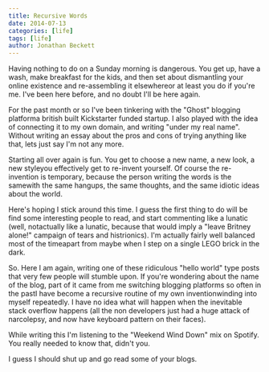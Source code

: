 ```yaml
---
title: Recursive Words
date: 2014-07-13
categories: [life]
tags: [life]
author: Jonathan Beckett
---
```


Having nothing to do on a Sunday morning is dangerous. You get up, have a wash, make breakfast for the kids, and then set about dismantling your online existence and re-assembling it elsewhereor at least you do if you're me. I've been here before, and no doubt I'll be here again.

For the past month or so I've been tinkering with the "Ghost" blogging platforma british built Kickstarter funded startup. I also played with the idea of connecting it to my own domain, and writing "under my real name". Without writing an essay about the pros and cons of trying anything like that, lets just say I'm not any more.

Starting all over again is fun. You get to choose a new name, a new look, a new styleyou effectively get to re-invent yourself. Of course the re-invention is temporary, because the person writing the words is the samewith the same hangups, the same thoughts, and the same idiotic ideas about the world.

Here's hoping I stick around this time. I guess the first thing to do will be find some interesting people to read, and start commenting like a lunatic (well, notactually like a lunatic, because that would imply a "leave Britney alone!" campaign of tears and histrionics). I'm actually fairly well balanced most of the timeapart from maybe when I step on a single LEGO brick in the dark.

So. Here I am again, writing one of these ridiculous "hello world" type posts that very few people will stumble upon. If you're wondering about the name of the blog, part of it came from me switching blogging platforms so often in the pastI have become a recursive routine of my own inventionwinding into myself repeatedly. I have no idea what will happen when the inevitable stack overflow happens (all the non developers just had a huge attack of narcolepsy, and now have keyboard pattern on their faces).

While writing this I'm listening to the "Weekend Wind Down" mix on Spotify. You really needed to know that, didn't you.

I guess I should shut up and go read some of your blogs.